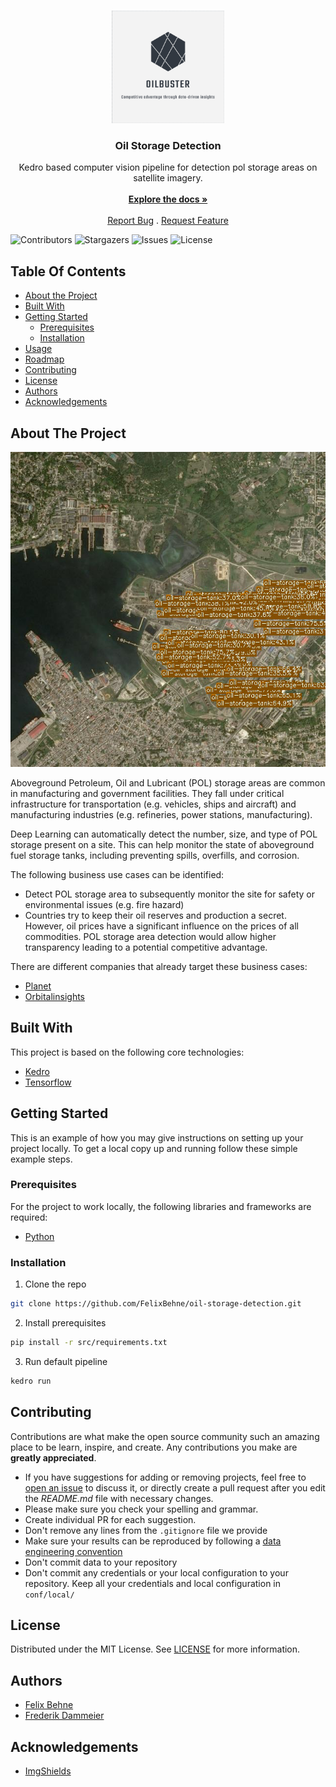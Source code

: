 <br/>
<p align="center">
  <a href="https://github.com/felixbehne/ReadME-Generator">
    <img src="images/logo.png" alt="Logo" width="180" height="180">
  </a>

  <h3 align="center">Oil Storage Detection</h3>

  <p align="center">
    Kedro based computer vision pipeline for detection pol storage areas on satellite imagery. 
    <br/>
    <br/>
    <a href="https://github.com/felixbehne/ReadME-Generator"><strong>Explore the docs »</strong></a>
    <br/>
    <br/>
    <a href="https://github.com/felixbehne/ReadME-Generator/issues">Report Bug</a>
    .
    <a href="https://github.com/felixbehne/ReadME-Generator/issues">Request Feature</a>
  </p>
</p>

![Contributors](https://img.shields.io/github/contributors/felixbehne/ReadME-Generator?color=dark-green) ![Stargazers](https://img.shields.io/github/stars/felixbehne/ReadME-Generator?style=social) ![Issues](https://img.shields.io/github/issues/felixbehne/ReadME-Generator) ![License](https://img.shields.io/github/license/felixbehne/ReadME-Generator) 

## Table Of Contents

* [About the Project](#about-the-project)
* [Built With](#built-with)
* [Getting Started](#getting-started)
  * [Prerequisites](#prerequisites)
  * [Installation](#installation)
* [Usage](#usage)
* [Roadmap](#roadmap)
* [Contributing](#contributing)
* [License](#license)
* [Authors](#authors)
* [Acknowledgements](#acknowledgements)

## About The Project

![Screen Shot](images/screenshot.png)

Aboveground Petroleum, Oil and Lubricant (POL) storage areas are common in manufacturing and government facilities. They fall under critical infrastructure for transportation (e.g. vehicles, ships and aircraft) and manufacturing industries (e.g. refineries, power stations, manufacturing). 
 
Deep Learning can automatically detect the number, size, and type of POL storage present on a site. This can help monitor the state of aboveground fuel storage tanks, including preventing spills, overfills, and corrosion.

The following business use cases can be identified: 

* Detect POL storage area to subsequently monitor the site for safety or environmental issues (e.g. fire hazard)
* Countries try to keep their oil reserves and production a secret. However, oil prices have a significant influence on the prices of all commodities. POL storage area detection would allow higher transparency leading to a potential competitive advantage. 

There are different companies that already target these business cases: 
* [Planet](https://www.planet.com)
* [Orbitalinsights](https://www.oribitalinsights.com)

## Built With

This project is based on the following core technologies: 

* [Kedro](https://kedro.readthedocs.io/en/stable/)
* [Tensorflow](https://www.tensorflow.org/)

## Getting Started

This is an example of how you may give instructions on setting up your project locally.
To get a local copy up and running follow these simple example steps.

### Prerequisites

For the project to work locally, the following libraries and frameworks are required: 

* [Python](https://www.python.org/)

### Installation

1. Clone the repo 
```sh 
git clone https://github.com/FelixBehne/oil-storage-detection.git
```
2. Install prerequisites
```sh
pip install -r src/requirements.txt
```
3. Run default pipeline 
```sh
kedro run
```


## Contributing

Contributions are what make the open source community such an amazing place to be learn, inspire, and create. Any contributions you make are **greatly appreciated**.
* If you have suggestions for adding or removing projects, feel free to [open an issue](https://github.com/felixbehne/oil-storage-detection/issues/new) to discuss it, or directly create a pull request after you edit the *README.md* file with necessary changes.
* Please make sure you check your spelling and grammar.
* Create individual PR for each suggestion.
* Don't remove any lines from the `.gitignore` file we provide
* Make sure your results can be reproduced by following a [data engineering convention](https://kedro.readthedocs.io/en/stable/faq/faq.html#what-is-data-engineering-convention)
* Don't commit data to your repository
* Don't commit any credentials or your local configuration to your repository. Keep all your credentials and local configuration in `conf/local/`

## License

Distributed under the MIT License. See [LICENSE](https://github.com/felixbehne/oil-storage-detection/blob/main/LICENSE.md) for more information.

## Authors

* [Felix Behne](https://github.com/felixbehne/) 
* [Frederik Dammeier](https://github.com/frederikdammeier/) 

## Acknowledgements

* [ImgShields](https://shields.io/)
